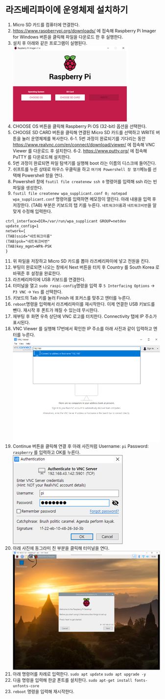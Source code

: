 # 라즈베리파이에 운영체제 설치하기
1. Micro SD 카드를 컴퓨터에 연결한다.
2. https://www.raspberrypi.org/downloads/ 에 접속해 Raspberry Pi Imager for Windows 버튼을 클릭해 파일을 다운로드 한 후 실행한다.
3. 설치 후 아래와 같은 프로그램이 실행된다.
![](./1.png)
4. CHOOSE OS 버튼을 클릭해 Raspberry Pi OS (32-bit) 옵션을 선택한다.
5. CHOOSE SD CARD 버튼을 클릭해 연결된 Micro SD 카드를 선택하고 WRITE 버튼을 눌러 운영체제를 복사한다.
6-1. 5번 과정이 완료되기를 기다리는 동안 https://www.realvnc.com/en/connect/download/viewer/ 에 접속해 VNC Viewer 를 다운로드 후 설치한다.
6-2. https://www.putty.org/ 에 접속해 PuTTY 를 다운로드해 설치한다.
7. 5번 과정이 완료되면 파일 탐색기를 실행해 boot 라는 이름의 디스크에 들어간다.
8. 쉬프트를 누른 상태로 마우스 우클릭을 하고 `여기에 Powershell 창 열기`메뉴를 선택해 Powershell 창을 연다.
9. Powershell 창에 `fsutil file createnew ssh 0` 명령어를 입력해 ssh 라는 빈 파일을 생성한다.
10. `fsutil file createnew wpa_supplicant.conf 0; notepad wpa_supplicant.conf` 명령어를 입력하면 메모장이 열린다. 아래 내용을 입력 후 저장한다.
(TAB) 부분은 키보드의 탭 키를 누른다. `네트워크이름`과 `네트워크비번`을 알맞게 수정해 입력한다.
```
ctrl_interface=DIR=/var/run/wpa_supplicant GROUP=netdev
update_config=1
network={
(TAB)ssid="네트워크이름"
(TAB)psk="네트워크비번"
(TAB)key_mgmt=WPA-PSK
}
```
11. 위 파일을 저장하고 Micro SD 카드를 뽑아 라즈베리파이에 넣고 전원을 킨다.
12. 부팅이 완료되면 나오는 창에서 Next 버튼을 터치 후 Country 를 South Korea 로 바꿔준 후 설정을 완료한다.
13. 라즈베리파이에 USB 키보드를 연결한다.
14. 터미널을 열고 `sudo raspi-config`명령을 입력 후 `5 Interfacing Options` -> `P3 VNC` -> `Yes` 를 선택한다.
15. 키보드의 Tab 키를 눌러 Finish 에 포커스를 맞추고 엔터를 누른다.
16. `reboot`명령을 입력해서 라즈베리파이를 재시작한다. 이제 연결한 USB 키보드를 뺀다. 재시작 후 폰트가 깨질 수 있는데 무시한다.
17. 재부팅 후 화면 우측 상단에 VNC 로고를 터치한다. Connectivity 탭에 IP 주소가 표시된다.
18. VNC Viewer 를 실행해 17번에서 확인한 IP 주소를 아래 사진과 같이 입력하고 엔터를 누른다.
![](./2.png)
19. Continue 버튼을 클릭해 연결 후 아래 사진처럼 Username: `pi` Password: `raspberry` 를 입력하고 OK를 누른다.
![](./3.png)
20. 아래 사진에 동그라미 친 부분을 클릭해 터미널을 연다.
![](./4.png)
21. 아래 명령어를 차례로 입력한다.
`sudo apt update`
`sudo apt upgrade -y`
22. 다음 명령을 입력해 한글 폰트를 설치한다.
`sudo apt-get install fonts-unfonts-core`
23. `reboot` 명령을 입력해 재시작한다.